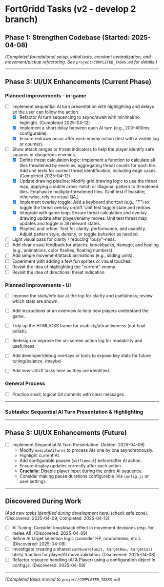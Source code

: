 # FortGridd Tasks (v2 - develop 2 branch)

## Phase 1: Strengthen Codebase (Started: 2025-04-08)
*(Completed foundational setup, initial tests, constant centralization, and movement/pickup refactoring. See `project/COMPLETED_TASKS.md` for details.)*

---
## Phase 3: UI/UX Enhancements (Current Phase)

### Planned improvements - in-game
*   [ ] Implement sequential AI turn presentation with highlighting and delays so the user can follow the action.
    *   [x] Refactor AI turn sequencing to async/await with minimal/no highlight. (Completed 2025-04-12)
    *   [X] Implement a short delay between each AI turn (e.g., 200–400ms, configurable).
    *   [X] Ensure redraws occur after each enemy action (test with a visible log or counter).
*   [ ] Show attack ranges or threat indicators to help the player identify safe squares or dangerous enemies.
    *   [x] Define threat calculation logic: Implement a function to calculate all tiles threatened by enemies, aggregating threat counts for each tile. Add unit tests for correct threat identification, including edge cases. (Completed 2025-04-12)
    *   [X] Update drawing pipeline: Modify grid drawing logic to use the threat map, applying a subtle cross-hatch or diagonal pattern to threatened tiles. Emphasize multiply-threatened tiles. (Unit test if feasible; otherwise, rely on visual QA.)
    *   [X] Implement overlay toggle: Add a keyboard shortcut (e.g., "T") to toggle the threat overlay on/off. Unit test toggle state and redraw.
    *   [X] Integrate with game loop: Ensure threat calculation and overlay drawing update after player/enemy moves. Unit test threat map updates and toggle in all relevant states.
    *   [X] Playtest and refine: Test for clarity, performance, and usability. Adjust pattern style, density, or toggle behavior as needed.
*   [ ] Light visual pass for clarity / reducing "busy"-ness.
*   [ ] Add clear visual feedback for attacks, knockbacks, damage, and healing (e.g., animations, color flashes, floating numbers).
*   [ ] Add simple movement/attack animations (e.g., sliding units).
*   [ ] Experiment with adding a few fun sprites or visual touches.
*   [ ] Revisit the idea of highlighting the "current" enemy.
*   [ ] Revisit the idea of directional threat indication.

### Planned improvements - UI
*   [ ] Improve the stats/info bar at the top for clarity and usefulness; review which stats are shown.
*   [ ] Add instructions or an overview to help new players understand the game.
*   [ ] Tidy up the HTML/CSS frame for usability/attractiveness (not final polish).
*   [ ] Redesign or improve the on-screen action log for readability and usefulness.
*   [ ] Add developer/debug overlays or tools to expose key stats for future tuning/balance. (maybe)

*   [ ] Add new UI/UX tasks here as they are identified.

### General Process
*   [ ] Practice small, logical Git commits with clear messages.

---

### Subtasks: Sequential AI Turn Presentation & Highlighting




---
## Phase 3: UI/UX Enhancements (Future)

*   [ ] Implement Sequential AI Turn Presentation: (Added: 2025-04-09)
    *   Modify `executeAiTurns` to process AIs one by one asynchronously.
    *   Highlight current AI.
    *   Add configurable pauses (`setTimeout`) before/after AI action.
    *   Ensure display updates correctly after each action.
    *   **Crucially:** Disable player input during the entire AI sequence.
    *   Consider making pause durations configurable (via `config.js` or user setting).

---
## Discovered During Work
*(Add new tasks identified during development here)*
(check safe zone). (Discovered: 2025-04-09, Completed: 2025-04-12)
 *   [ ] AI Tuning: Consider knockback effect in movement decisions (esp. for melee AI). (Discovered: 2025-04-09)
 *   [ ] Refine AI target selection logic (consider HP, randomness, etc.). (Discovered: 2025-04-08)
 *   [ ] Investigate creating a shared `canMoveTo(unit, targetRow, targetCol)` utility function for player/AI move validation. (Discovered: 2025-04-08)
*   [ ] Refactor resource handling (AI & Player) using a configuration object in config.js. (Discovered: 2025-04-08)

---
*(Completed tasks moved to `project/COMPLETED_TASKS.md`)*
